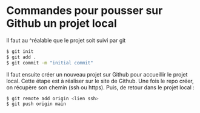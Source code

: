 # Commandes pour pousser sur Github un projet local

Il faut au ^réalable que le projet soit suivi par git

```bash
$ git init
$ git add .
$ git commit -m "initial commit"
```

Il faut ensuite créer un nouveau projet sur Github pour accueillir le projet local. Cette étape est à réaliser sur le site de Github.
Une fois le repo créer, on récupère son chemin (ssh ou https). Puis, de retour dans le projet local :

```bash
$ git remote add origin <lien ssh>
$ git push origin main
```
